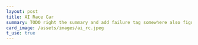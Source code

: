 ```yaml
---
layout: post
title: AI Race Car
summary: TODO right the summary and add failure tag somewhere also figure out dates
card_image: /assets/images/ai_rc.jpeg
t_use: true
---
```

